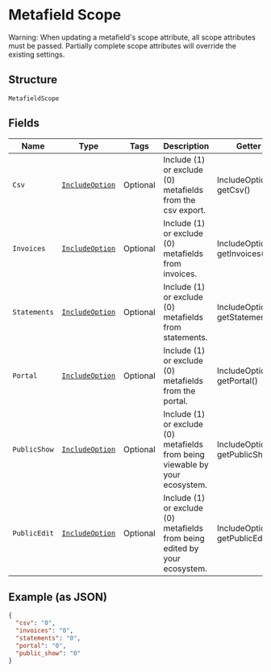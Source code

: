 
# Metafield Scope

Warning: When updating a metafield's scope attribute, all scope attributes must be passed. Partially complete scope attributes will override the existing settings.

## Structure

`MetafieldScope`

## Fields

| Name | Type | Tags | Description | Getter | Setter |
|  --- | --- | --- | --- | --- | --- |
| `Csv` | [`IncludeOption`](../../doc/models/include-option.md) | Optional | Include (1) or exclude (0) metafields from the csv export. | IncludeOption getCsv() | setCsv(IncludeOption csv) |
| `Invoices` | [`IncludeOption`](../../doc/models/include-option.md) | Optional | Include (1) or exclude (0) metafields from invoices. | IncludeOption getInvoices() | setInvoices(IncludeOption invoices) |
| `Statements` | [`IncludeOption`](../../doc/models/include-option.md) | Optional | Include (1) or exclude (0) metafields from statements. | IncludeOption getStatements() | setStatements(IncludeOption statements) |
| `Portal` | [`IncludeOption`](../../doc/models/include-option.md) | Optional | Include (1) or exclude (0) metafields from the portal. | IncludeOption getPortal() | setPortal(IncludeOption portal) |
| `PublicShow` | [`IncludeOption`](../../doc/models/include-option.md) | Optional | Include (1) or exclude (0) metafields from being viewable by your ecosystem. | IncludeOption getPublicShow() | setPublicShow(IncludeOption publicShow) |
| `PublicEdit` | [`IncludeOption`](../../doc/models/include-option.md) | Optional | Include (1) or exclude (0) metafields from being edited by your ecosystem. | IncludeOption getPublicEdit() | setPublicEdit(IncludeOption publicEdit) |

## Example (as JSON)

```json
{
  "csv": "0",
  "invoices": "0",
  "statements": "0",
  "portal": "0",
  "public_show": "0"
}
```

